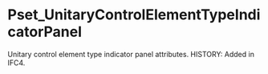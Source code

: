 # Pset_UnitaryControlElementTypeIndicatorPanel

Unitary control element type indicator panel attributes.  HISTORY: Added in IFC4.
